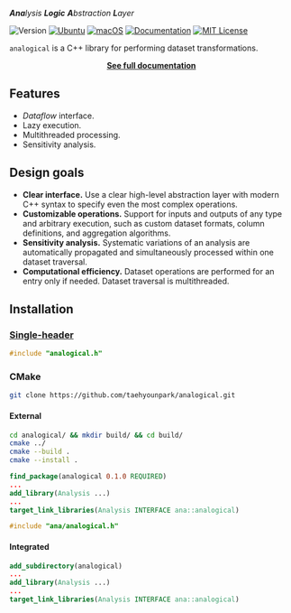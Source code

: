 _**Ana**lysis **Logic** **A**bstraction **L**ayer_

![Version](https://img.shields.io/badge/Version-0.2.0-blue.svg)
[![Ubuntu](https://github.com/taehyounpark/analogical/actions/workflows/ubuntu.yml/badge.svg?branch=master)](https://github.com/taehyounpark/analogical/actions/workflows/ubuntu.yml)
[![macOS](https://github.com/taehyounpark/analogical/actions/workflows/macos.yml/badge.svg?branch=master)](https://github.com/taehyounpark/analogical/actions/workflows/macos.yml)
[![Documentation](https://img.shields.io/badge/Documentation-mkdocs-blue.svg)](https://taehyounpark.github.io/analogical/home/design/)
[![MIT License](https://img.shields.io/badge/License-MIT-yellow.svg)](https://opensource.org/licenses/MIT)

`analogical` is a C++ library for performing dataset transformations.

<p align="center">
	<strong> <a href="https://taehyounpark.github.io/analogical/">See full documentation</a></strong>
</p>


## Features

- *Dataflow* interface.
- Lazy execution.
- Multithreaded processing.
- Sensitivity analysis.

## Design goals

- **Clear interface.** Use a clear high-level abstraction layer with modern C++ syntax to specify even the most complex operations.
- **Customizable operations.** Support for inputs and outputs of any type and arbitrary execution, such as custom dataset formats, column definitions, and aggregation algorithms.
- **Sensitivity analysis.** Systematic variations of an analysis are automatically propagated and simultaneously processed within one dataset traversal.
- **Computational efficiency.** Dataset operations are performed for an entry only if needed. Dataset traversal is multithreaded.

## Installation

### [Single-header](https://raw.githubusercontent.com/taehyounpark/analogical/master/analogical.h)
```cpp
#include "analogical.h"
```
### CMake
```sh
git clone https://github.com/taehyounpark/analogical.git
``````
#### External
```sh
cd analogical/ && mkdir build/ && cd build/
cmake ../
cmake --build .
cmake --install .
```
```cmake
find_package(analogical 0.1.0 REQUIRED)
...
add_library(Analysis ...)
...
target_link_libraries(Analysis INTERFACE ana::analogical)
```
```cpp
#include "ana/analogical.h"
```
#### Integrated
```cmake
add_subdirectory(analogical)
...
add_library(Analysis ...)
...
target_link_libraries(Analysis INTERFACE ana::analogical)
```
